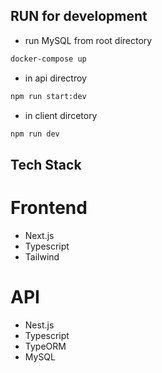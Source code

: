 ## RUN for development

- run MySQL from root directory

```bash
docker-compose up
```

- in api directroy

```bash
npm run start:dev
```

- in client dircetory

```bash
npm run dev
```

## Tech Stack

# Frontend

- Next.js
- Typescript
- Tailwind

# API

- Nest.js
- Typescript
- TypeORM
- MySQL
